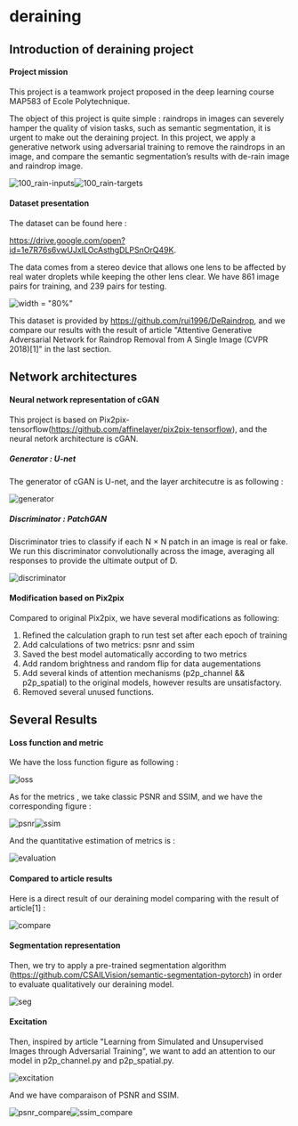 # deraining

## Introduction of deraining project

#### Project mission

This project is a teamwork project proposed in the deep learning course MAP583 of  Ecole Polytechnique.

The object of this project is quite simple : raindrops in images can severely hamper the quality of vision tasks, such as semantic segmentation, it is urgent to make out the deraining project.  In this project, we apply a generative network using adversarial training to remove the raindrops in an image, and compare the semantic segmentation’s results with de-rain image and raindrop image.

![100_rain-inputs](https://github.com/ChenLyyu/deraining/blob/deraining/images/100_rain-inputs.png)![100_rain-targets](https://github.com/ChenLyyu/deraining/blob/deraining/images/100_rain-targets.png)



#### Dataset presentation

The dataset can be found here :

https://drive.google.com/open?id=1e7R76s6vwUJxILOcAsthgDLPSnOrQ49K. 

The data comes from a stereo device that allows one lens to be affected by real water droplets while keeping the other lens clear. We have 861​ image pairs for training, and 239 pairs for testing.

![width = "80%"](https://github.com/ChenLyyu/deraining/blob/deraining/images/rainmaker.jpg)

This dataset is provided by https://github.com/rui1996/DeRaindrop, and we compare our results with the result of article "Attentive Generative Adversarial Network for Raindrop Removal from A Single Image (CVPR 2018)[1]" in the last section.



## Network architectures 

#### Neural network representation of cGAN

This project is based on Pix2pix-tensorflow(https://github.com/affinelayer/pix2pix-tensorflow), and the neural netork architecture is cGAN.

##### Generator : U-net

The generator of cGAN is U-net, and the layer architecutre is as following :

![generator](https://github.com/ChenLyyu/deraining/blob/deraining/images/generator.png)



##### Discriminator : PatchGAN

Discriminator tries to classify if each N × N​ patch in an image is real or fake. We run this discriminator convolutionally across the image, averaging all responses to provide the ultimate output of ​D​.

![discriminator](https://github.com/ChenLyyu/deraining/blob/deraining/images/discriminator.png)

#### Modification based on Pix2pix

Compared to original Pix2pix, we have several modifications as following:

1. Refined the calculation graph to run test set after each epoch of training
2. Add calculations of two metrics: psnr and ssim
3. Saved the best model automatically according to two metrics
4. Add random brightness and random flip for data augementations
5. Add several kinds of attention mechanisms (p2p_channel && p2p_spatial) to the original models, however results are unsatisfactory.
6. Removed several unused functions. 

## Several Results

#### Loss function and metric

We have the loss function figure as following : 

![loss](https://github.com/ChenLyyu/deraining/blob/deraining/images/loss.jpg)



As for the metrics , we take classic PSNR and SSIM, and we have the corresponding figure : 

![psnr](https://github.com/ChenLyyu/deraining/blob/deraining/images/psnr.png)![ssim](https://github.com/ChenLyyu/deraining/blob/deraining/images/ssim.png)



And the quantitative estimation of metrics is : 

![evaluation](https://github.com/ChenLyyu/deraining/blob/deraining/images/evaluation.jpg)

#### Compared to article results 

Here is a direct result of our deraining model comparing with the result of article[1] : 

![compare](https://github.com/ChenLyyu/deraining/blob/deraining/images/compare.jpg)

#### Segmentation representation

Then, we try to apply a pre-trained segmentation algorithm (https://github.com/CSAILVision/semantic-segmentation-pytorch) in order to evaluate qualitatively our deraining model.

![seg](https://github.com/ChenLyyu/deraining/blob/deraining/images/seg.jpg)

#### Excitation

Then, inspired by article "Learning from Simulated and Unsupervised Images through Adversarial
Training", we want to add an attention to our model in p2p_channel.py and p2p_spatial.py.

![excitation](https://github.com/ChenLyyu/deraining/blob/deraining/images/excitation.png)



And we have comparaison of PSNR and SSIM.

![psnr_compare](https://github.com/ChenLyyu/deraining/blob/deraining/images/psnr_compare.png)![ssim_compare](https://github.com/ChenLyyu/deraining/blob/deraining/images/ssim_compare.png)

